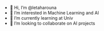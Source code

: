 - 👋 Hi, I’m @letaharouna
- 👀 I’m interested in Machine Learning and AI
- 🌱 I’m currently learning at Univ
- 💞️ I’m looking to collaborate on AI projects


<!---
letaharouna/letaharouna is a ✨ special ✨ repository because its `README.md` (this file) appears on your GitHub profile.
You can click the Preview link to take a look at your changes.
--->
